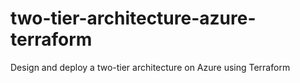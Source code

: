 # two-tier-architecture-azure-terraform
Design and deploy a two-tier architecture on Azure using Terraform
